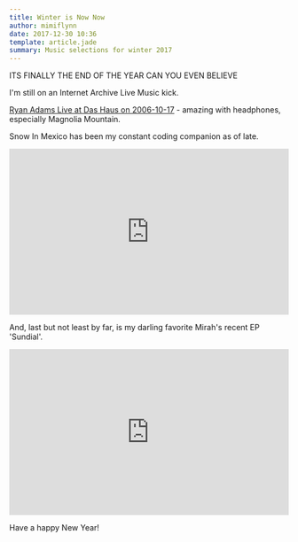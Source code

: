 ```yaml
---
title: Winter is Now Now
author: mimiflynn
date: 2017-12-30 10:36
template: article.jade
summary: Music selections for winter 2017
---
```


ITS FINALLY THE END OF THE YEAR CAN YOU EVEN BELIEVE

I'm still on an Internet Archive Live Music kick.

[Ryan Adams Live at Das Haus on 2006-10-17](https://archive.org/details/ryanadams2006-10-17.sbd.flac16) - amazing with headphones, especially Magnolia Mountain.

Snow In Mexico has been my constant coding companion as of late.

<iframe width="100%" height="300" scrolling="no" frameborder="no" src="https://w.soundcloud.com/player/?url=https%3A//api.soundcloud.com/playlists/102784181&amp;color=%23ff5500&amp;auto_play=false&amp;hide_related=false&amp;show_comments=true&amp;show_user=true&amp;show_reposts=false&amp;show_teaser=true&amp;visual=true"></iframe>


And, last but not least by far, is my darling favorite Mirah's recent EP 'Sundial'.

<iframe width="100%" height="300" scrolling="no" frameborder="no" src="https://w.soundcloud.com/player/?url=https%3A//api.soundcloud.com/playlists/333501110&amp;color=%23ff5500&amp;auto_play=false&amp;hide_related=false&amp;show_comments=true&amp;show_user=true&amp;show_reposts=false&amp;show_teaser=true&amp;visual=true"></iframe>

Have a happy New Year!
